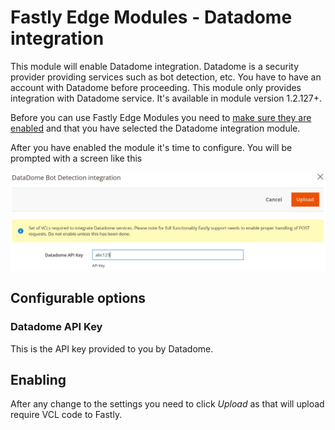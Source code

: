 # Fastly Edge Modules - Datadome integration 

This module will enable Datadome integration. Datadome is a security provider providing services such 
as bot detection, etc. You have to have an account with Datadome before proceeding. This module only provides
integration with Datadome service. It's available in module version 1.2.127+. 

Before you can use Fastly Edge Modules you need to [make sure they are enabled](https://github.com/fastly/fastly-magento2/blob/master/Documentation/Guides/Edge-Modules/EDGE-MODULES.md) and that you have selected the Datadome integration module.

After you have enabled the module it's time to configure. You will be prompted with a screen like this

![Fastly Edge Module Datadome configuration](../../images/guides/edge-modules/edge-module-datadome.jpg "Fastly Edge Module Datadome configuration")

## Configurable options

### Datadome API Key

This is the API key provided to you by Datadome.

## Enabling

After any change to the settings you need to click *Upload* as that will upload require VCL code to Fastly.
